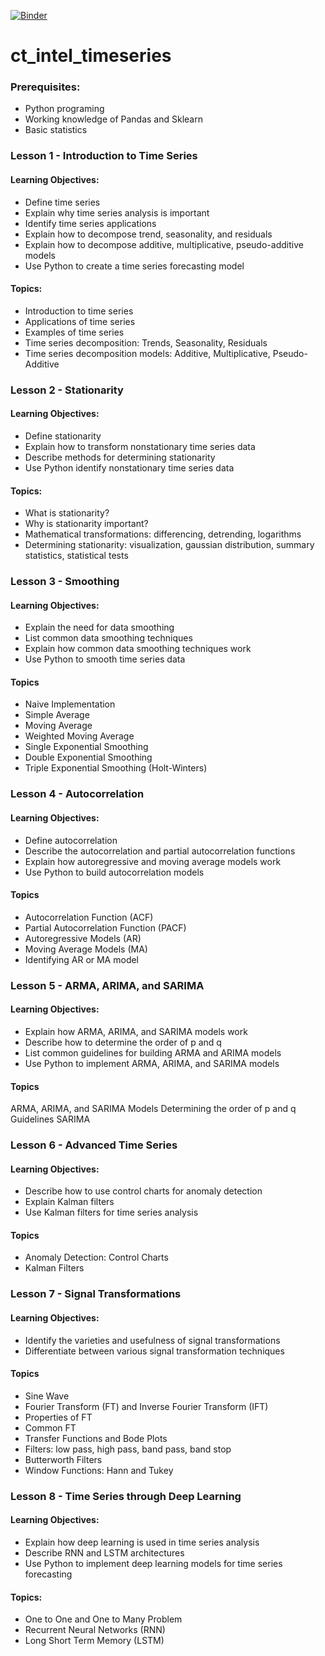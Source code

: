 [![Binder](https://mybinder.org/badge_logo.svg)](https://mybinder.org/v2/gh/AbdoulAzizBaoula/Time_series/main?déposerpath=Introduction_to_Time_Series_student.ipynb)

# ct_intel_timeseries


### Prerequisites:
- Python programing
- Working knowledge of Pandas and Sklearn
- Basic statistics

### Lesson 1 - Introduction to Time Series
#### Learning Objectives:
- Define time series
- Explain why time series analysis is important
- Identify time series applications
- Explain how to decompose trend, seasonality, and residuals
- Explain how to decompose additive, multiplicative, pseudo-additive models
- Use Python to create a time series forecasting model
#### Topics:
- Introduction to  time series
- Applications of time series
- Examples of time series
- Time series decomposition: Trends, Seasonality, Residuals
- Time series decomposition models: Additive, Multiplicative, Pseudo-Additive

### Lesson 2 - Stationarity 
#### Learning Objectives:
- Define stationarity 
- Explain how to transform nonstationary time series data
- Describe methods for determining stationarity
- Use Python identify nonstationary time series data
#### Topics:
- What is stationarity?
- Why is stationarity important?
- Mathematical transformations: differencing, detrending, logarithms
- Determining stationarity: visualization, gaussian distribution, summary statistics, statistical tests 

### Lesson 3 - Smoothing
#### Learning Objectives:
- Explain the need for data smoothing
- List common data smoothing techniques
- Explain how common data smoothing techniques work
- Use Python to smooth time series data
#### Topics
- Naive Implementation
- Simple Average
- Moving Average
- Weighted Moving Average
- Single Exponential Smoothing
- Double Exponential Smoothing
- Triple Exponential Smoothing (Holt-Winters)

### Lesson 4 - Autocorrelation 
#### Learning Objectives:
- Define autocorrelation
- Describe the autocorrelation and partial autocorrelation functions
- Explain how autoregressive and moving average models work
- Use Python to build autocorrelation models
#### Topics
- Autocorrelation Function (ACF)
- Partial Autocorrelation Function (PACF)
- Autoregressive Models (AR)
- Moving Average Models (MA)
- Identifying AR or MA model

### Lesson 5 - ARMA, ARIMA, and SARIMA
#### Learning Objectives:
- Explain how ARMA, ARIMA, and SARIMA models work
- Describe how to determine the order of p and q
- List common guidelines for building ARMA and ARIMA models
- Use Python to implement ARMA, ARIMA, and SARIMA models
#### Topics
ARMA, ARIMA, and SARIMA Models
Determining the order of p and q
Guidelines
SARIMA

### Lesson 6 - Advanced Time Series 
#### Learning Objectives:
- Describe how to use control charts for anomaly detection
- Explain Kalman filters
- Use Kalman filters for time series analysis
#### Topics
- Anomaly Detection: Control Charts
- Kalman Filters

### Lesson 7 - Signal Transformations
#### Learning Objectives:
- Identify the varieties and usefulness of signal transformations
- Differentiate between various signal transformation techniques
#### Topics
- Sine Wave
- Fourier Transform (FT) and Inverse Fourier Transform (IFT)
- Properties of FT
- Common FT
- Transfer Functions and Bode Plots
- Filters: low pass, high pass, band pass, band stop
- Butterworth Filters
- Window Functions: Hann and Tukey

### Lesson 8 - Time Series through Deep Learning 
#### Learning Objectives:
- Explain how deep learning is used in time series analysis
- Describe RNN and LSTM architectures
- Use Python to implement deep learning models for time series forecasting
#### Topics:
- One to One and One to Many Problem
- Recurrent Neural Networks (RNN)
- Long Short Term Memory (LSTM)
